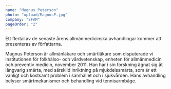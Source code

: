```yaml
---
name: "Magnus Peterson"
photo: "upload/MagnusP.jpg"
company: "SFAM"
pageOrder: "2"
---
```

Ett flertal av de senaste årens allmänmedicinska avhandlingar kommer att presenteras av författarna.

Magnus Peterson är allmänläkare och smärtläkare som disputerade vi institutionen för folkhälso- och vårdvetenskap, enheten för allmänmedicin och preventiv medicin, november 2011. Han har i sin forskning ägnat sig åt långvarig smärta, med särskild inriktning på mjukdelssmärta, som är ett vanligt och kostsamt problem i samhället och i sjukvården. Hans avhandling belyser smärtmekanismer och behandling vid tennisarmbåge.